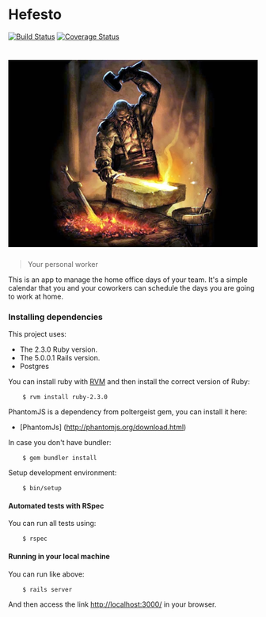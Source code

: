 # Hefesto

[![Build Status](https://travis-ci.org/itumoraes/hefesto.svg?branch=master)](https://travis-ci.org/itumoraes/hefesto.svg?branch=master) [![Coverage
Status](https://coveralls.io/repos/github/itumoraes/hefesto/badge.svg?branch=master)](https://coveralls.io/github/itumoraes/hefesto?branch=master)

# ![hefesto](app/assets/images/hefesto.jpg)

> Your personal worker

This is an app to manage the home office days of your team. It's a simple
calendar that you and your coworkers can schedule the days you are going to work
at home.

### Installing dependencies

This project uses:
 -  The 2.3.0 Ruby version.
 -  The 5.0.0.1 Rails version.
 - Postgres

You can install ruby with [RVM](https://rvm.io/rvm/install) and then install the
correct version of Ruby:

        $ rvm install ruby-2.3.0

PhantomJS is a dependency from poltergeist gem, you can install it here:
 - [PhantomJs] (http://phantomjs.org/download.html)

In case you don't have bundler:

        $ gem bundler install

Setup development environment:

        $ bin/setup

#### Automated tests with RSpec

You can run all tests using:

        $ rspec

#### Running in your local machine

You can run like above:

        $ rails server

And then access the link [http://localhost:3000/](http://localhost:3000/) in
your browser.

